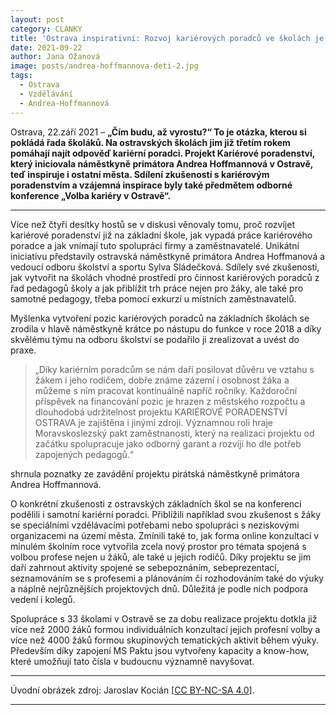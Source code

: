 ```yaml
---
layout: post
category: CLANKY
title: 'Ostrava inspirativní: Rozvoj kariérových poradců ve školách je příkladem pro ostatní města'			
date: 2021-09-22
author: Jana Ožanová			
image: posts/andrea-hoffmannova-deti-2.jpg
tags:						
  - Ostrava
  - Vzdělávání
  - Andrea-Hoffmannová
---
```


Ostrava, 22.září 2021 – **„Čím budu, až vyrostu?“ To je otázka, kterou si pokládá řada školáků. Na ostravských školách jim již třetím rokem pomáhají najít odpověď kariérní poradci. Projekt Kariérové poradenství, který iniciovala náměstkyně primátora Andrea Hoffmannová v Ostravě, teď inspiruje i ostatní města. Sdílení zkušeností s kariérovým poradenstvím a vzájemná inspirace byly také předmětem odborné konference „Volba kariéry v Ostravě“.**

<hr />

Více než čtyři desítky hostů se v diskusi věnovaly tomu, proč rozvíjet kariérové poradenství již na základní škole, jak vypadá práce kariérového poradce a jak vnímají tuto spolupráci firmy a zaměstnavatelé. Unikátní iniciativu představily ostravská náměstkyně primátora Andrea Hoffmanová a vedoucí odboru školství a sportu Sylva Sládečková. Sdílely své zkušenosti, jak vytvořit na školách vhodné prostředí pro činnost kariérových poradců z řad pedagogů školy a jak přiblížit trh práce nejen pro žáky, ale také pro samotné pedagogy, třeba pomocí exkurzí u místních zaměstnavatelů.

Myšlenka vytvoření pozic kariérových poradců na základních školách se zrodila v hlavě náměstkyně krátce po nástupu do funkce v roce 2018 a díky skvělému týmu na odboru školství se podařilo ji zrealizovat a uvést do praxe.

>„Díky kariérním poradcům se nám daří posilovat důvěru ve vztahu s žákem i jeho rodičem, dobře známe zázemí i osobnost žáka a můžeme s ním pracovat kontinuálně napříč ročníky. Každoroční příspěvek na financování pozic je hrazen z městského rozpočtu a dlouhodobá udržitelnost projektu KARIÉROVÉ PORADENSTVÍ OSTRAVA je zajištěna i jinými zdroji. Významnou roli hraje Moravskoslezský pakt zaměstnanosti, který na realizaci projektu od začátku spolupracuje jako odborný garant a rozvíjí ho dle potřeb zapojených pedagogů.“

shrnula poznatky ze zavádění projektu pirátská náměstkyně primátora Andrea Hoffmannová.

O konkrétní zkušenosti z ostravských základních škol se na konferenci podělili i samotní kariérní poradci. Přiblížili například svou zkušenost s žáky se speciálními vzdělávacími potřebami nebo spolupráci s neziskovými organizacemi na území města. Zmínili také to, jak forma online konzultací v minulém školním roce vytvořila zcela nový prostor pro témata spojená s volbou profese nejen u žáků, ale také u jejich rodičů. Díky projektu se jim daří zahrnout aktivity spojené se sebepoznáním, sebeprezentací, seznamováním se s profesemi a plánováním či rozhodováním také do výuky a náplně nejrůznějších projektových dnů. Důležitá je podle nich podpora vedení i kolegů.

Spolupráce s 33 školami v Ostravě se za dobu realizace projektu dotkla již více než 2000 žáků formou individuálních konzultací jejich profesní volby a více než 4000 žáků formou skupinových tematických aktivit během výuky. Především díky zapojení MS Paktu jsou vytvořeny kapacity a know-how, které umožňují tato čísla v budoucnu významně navyšovat.

---
Úvodní obrázek zdroj: Jaroslav Kocián \[[CC BY-NC-SA 4.0](https://creativecommons.org/licenses/by-nc-sa/4.0/deed.cs)\].


- - -
